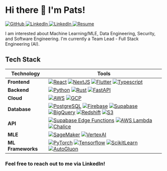 # Hi there 👋 I'm Pats!

<p align="left">
  <a href="https://github.com/jplaulau14">
    <img src="https://img.shields.io/badge/--_?logo=github&style=social" alt="GitHub">
  </a>
  <a href="https://www.linkedin.com/in/jplau14/">
    <img src="https://img.shields.io/badge/--_.svg?style=social&logo=linkedin" alt="LinkedIn">
  </a>
  <a href="https://medium.com/@johnpatricklaurel14">
    <img src="https://img.shields.io/badge/--_.svg?style=social&logo=medium" alt="LinkedIn">
  </a>
	<a href="https://drive.google.com/file/d/1d0v_oFZ3cPRaUicVvmlldcZ1_HMj_1Vy/view?usp=sharing">
    <img src="https://img.shields.io/badge/--_.svg?style=social&logo=giphy" alt="Resume">
  </a>
</p>

I am interested about Machine Learning/MLE, Data Engineering, Security, and Software Engineering. I'm currently a Team Lead - Full Stack Engineering (AI).
## Tech Stack
| Technology       | Tools                                                                                                                                                                                                                                                              |
|------------------|--------------------------------------------------------------------------------------------------------------------------------------------------------------------------------------------------------------------------------------------------------------------|
| **Frontend**     | [![React](https://img.shields.io/badge/React--_.svg?style=social&logo=react)](https://reactjs.org/) [![NextJS](https://img.shields.io/badge/NextJS--_.svg?style=social&logo=next.js)](https://nextjs.org/) [![Flutter](https://img.shields.io/badge/Flutter--_.svg?style=social&logo=flutter)](https://flutter.dev/) [![Typescript](https://img.shields.io/badge/TypeScript--_.svg?style=social&logo=typescript)](https://www.typescriptlang.org/) |
| **Backend**      | [![Python](https://img.shields.io/badge/Python--_.svg?style=social&logo=python)](https://www.python.org/) [![Rust](https://img.shields.io/badge/Rust--_.svg?style=social&logo=rust)](https://www.rust-lang.org/) [![FastAPI](https://img.shields.io/badge/FastAPI--_.svg?style=social&logo=fastapi)](https://fastapi.tiangolo.com/) |
| **Cloud**        | [![AWS](https://img.shields.io/badge/AWS--_.svg?style=social&logo=amazon-aws)](https://aws.amazon.com/) [![GCP](https://img.shields.io/badge/GCP--_.svg?style=social&logo=google-cloud)](https://cloud.google.com/) |
| **Database**     | [![PostgreSQL](https://img.shields.io/badge/PostgreSQL--_.svg?style=social&logo=postgresql)](https://www.postgresql.org/) [![Firebase](https://img.shields.io/badge/Firebase--_.svg?style=social&logo=firebase)](https://firebase.google.com/) [![Supabase](https://img.shields.io/badge/Supabase--_.svg?style=social&logo=supabase)](https://supabase.io/) [![BigQuery](https://img.shields.io/badge/BigQuery--_.svg?style=social&logo=google-cloud)](https://cloud.google.com/bigquery) [![Redshift](https://img.shields.io/badge/Redshift--_.svg?style=social&logo=amazon-aws)](https://aws.amazon.com/redshift/) [![S3](https://img.shields.io/badge/S3--_.svg?style=social&logo=amazon-s3)](https://aws.amazon.com/s3/) |
| **API**          | [![Supabase Edge Functions](https://img.shields.io/badge/Supabase_Edge_Functions--_.svg?style=social&logo=supabase)](https://supabase.com/docs/guides/functions) [![AWS Lambda](https://img.shields.io/badge/AWS_Lambda--_.svg?style=social&logo=amazon-aws)](https://aws.amazon.com/lambda/) [![Chalice](https://img.shields.io/badge/Chalice--_.svg?style=social&logo=github)](https://github.com/aws/chalice) |
| **MLE**          | [![SageMaker](https://img.shields.io/badge/SageMaker--_.svg?style=social&logo=amazon-aws)](https://aws.amazon.com/sagemaker/) [![VertexAI](https://img.shields.io/badge/VertexAI--_.svg?style=social&logo=google-cloud)](https://cloud.google.com/vertex-ai) |
| **ML Frameworks**| [![PyTorch](https://img.shields.io/badge/PyTorch--_.svg?style=social&logo=pytorch)](https://pytorch.org/) [![Tensorflow](https://img.shields.io/badge/Tensorflow--_.svg?style=social&logo=tensorflow)](https://www.tensorflow.org/) [![ScikitLearn](https://img.shields.io/badge/ScikitLearn--_.svg?style=social&logo=scikit-learn)](https://scikit-learn.org/) [![AutoGluon](https://img.shields.io/badge/AutoGluon--_.svg?style=social&logo=github)](https://github.com/awslabs/autogluon) |

### Feel free to reach out to me via LinkedIn!

